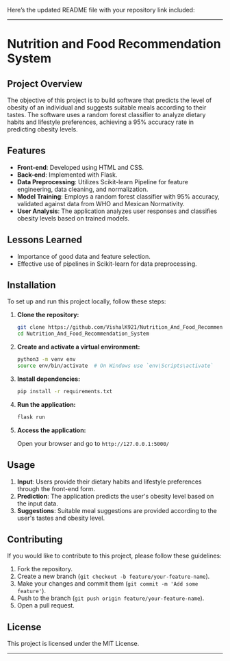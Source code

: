 Here’s the updated README file with your repository link included:

---

# Nutrition and Food Recommendation System

## Project Overview

The objective of this project is to build software that predicts the level of obesity of an individual and suggests suitable meals according to their tastes. The software uses a random forest classifier to analyze dietary habits and lifestyle preferences, achieving a 95% accuracy rate in predicting obesity levels.

## Features

- **Front-end**: Developed using HTML and CSS.
- **Back-end**: Implemented with Flask.
- **Data Preprocessing**: Utilizes Scikit-learn Pipeline for feature engineering, data cleaning, and normalization.
- **Model Training**: Employs a random forest classifier with 95% accuracy, validated against data from WHO and Mexican Normativity.
- **User Analysis**: The application analyzes user responses and classifies obesity levels based on trained models.

## Lessons Learned

- Importance of good data and feature selection.
- Effective use of pipelines in Scikit-learn for data preprocessing.

## Installation

To set up and run this project locally, follow these steps:

1. **Clone the repository:**

    ```sh
    git clone https://github.com/VishalK921/Nutrition_And_Food_Recommendation_System.git
    cd Nutrition_And_Food_Recommendation_System
    ```

2. **Create and activate a virtual environment:**

    ```sh
    python3 -m venv env
    source env/bin/activate  # On Windows use `env\Scripts\activate`
    ```

3. **Install dependencies:**

    ```sh
    pip install -r requirements.txt
    ```

4. **Run the application:**

    ```sh
    flask run
    ```

5. **Access the application:**

    Open your browser and go to `http://127.0.0.1:5000/`

## Usage

1. **Input**: Users provide their dietary habits and lifestyle preferences through the front-end form.
2. **Prediction**: The application predicts the user's obesity level based on the input data.
3. **Suggestions**: Suitable meal suggestions are provided according to the user's tastes and obesity level.

## Contributing

If you would like to contribute to this project, please follow these guidelines:

1. Fork the repository.
2. Create a new branch (`git checkout -b feature/your-feature-name`).
3. Make your changes and commit them (`git commit -m 'Add some feature'`).
4. Push to the branch (`git push origin feature/your-feature-name`).
5. Open a pull request.

## License

This project is licensed under the MIT License.

---
